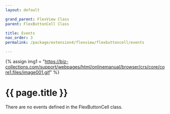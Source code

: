 ```yaml
---
layout: default

grand_parent: FlexView Class
parent: FlexButtonCell Class

title: Events
nav_order: 3
permalink: /package/extension4/flexview/flexbuttoncell/events

---
```

{% assign img1 = "https://biz-collections.com/support/webpages/html/onlinemanual/browser/crs/core/core1.files/image001.gif" %}


# {{ page.title }}

There are no events defined in the FlexButtonCell class.